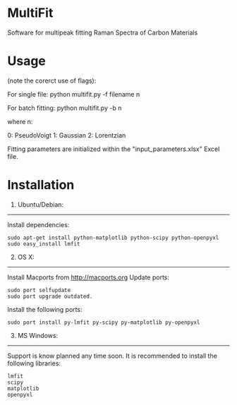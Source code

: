 # MultiFit
Software for multipeak fitting Raman Spectra of Carbon Materials

Usage 
======
(note the corerct use of flags): 

For single file: 
python multifit.py -f filename n

For batch fitting:
python multifit.py -b n

where n:

0: PseudoVoigt
1: Gaussian
2: Lorentzian

Fitting parameters are initialized within the
"input_parameters.xlsx" Excel file.

Installation
=============

1. Ubuntu/Debian:
-----------------

Install dependencies:

    sudo apt-get install python-matplotlib python-scipy python-openpyxl
    sudo easy_install lmfit

2. OS X:
---------

Install Macports from http://macports.org
Update ports:

    sudo port selfupdate
    sudo port upgrade outdated.

Install the following ports:

    sudo port install py-lmfit py-scipy py-matplotlib py-openpyxl

3. MS Windows:
---------------

Support is know planned any time soon. It is recommended to install the following libraries:
    
    lmfit
    scipy
    matplotlib
    openpyxl